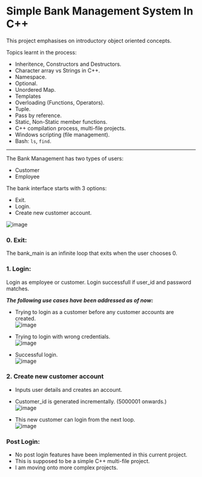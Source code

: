 # Simple Bank Management System In C++

This project emphasises on introductory object oriented concepts.

Topics learnt in the process:    
- Inheritence, Constructors and Destructors.    
- Character array vs Strings in C++.
- Namespace.
- Optional.
- Unordered Map.
- Templates
- Overloading (Functions, Operators).    
- Tuple.
- Pass by reference.
- Static, Non-Static member functions.
- C++ compilation process, multi-file projects.
- Windows scripting (file management).    
- Bash: `ls`, `find`.

---

The Bank Management has two types of users:     
- Customer
- Employee

The bank interface starts with 3 options:       
- Exit.
- Login.
- Create new customer account.


![image](https://user-images.githubusercontent.com/17706548/201120693-8a3385b0-48b9-4d71-9c95-8a98dfd64557.png)

### 0. Exit: 
The bank_main is an infinite loop that exits when the user chooses 0.

### 1. Login:
Login as employee or customer.
Login successfull if user_id and password matches.

***The following use cases have been addressed as of now:***
- Trying to login as a customer before any customer accounts are created.     
![image](https://user-images.githubusercontent.com/17706548/201121237-2b6022c5-27c4-4394-b67a-7f480d6c5008.png)

- Trying to login with wrong credentials.     
![image](https://user-images.githubusercontent.com/17706548/201121322-8a49d947-e7e9-4e8e-a016-a54571049b08.png)

- Successful login.     
![image](https://user-images.githubusercontent.com/17706548/201121387-2cc57066-5e03-4e40-8091-f09546c8a8af.png)

### 2. Create new customer account    
- Inputs user details and creates an account.    
- Customer_id is generated incrementally. (5000001 onwards.)    
![image](https://user-images.githubusercontent.com/17706548/201122509-cbe59552-29a5-4a72-8fec-0d4109c80bd1.png)


- This new customer can login from the next loop.     
![image](https://user-images.githubusercontent.com/17706548/201122574-c8d8c1c1-01f8-49cb-ae61-cfde700e423c.png)

### Post Login:
- No post login features have been implemented in this current project.
- This is supposed to be a simple C++ multi-file project.
- I am moving onto more complex projects.
